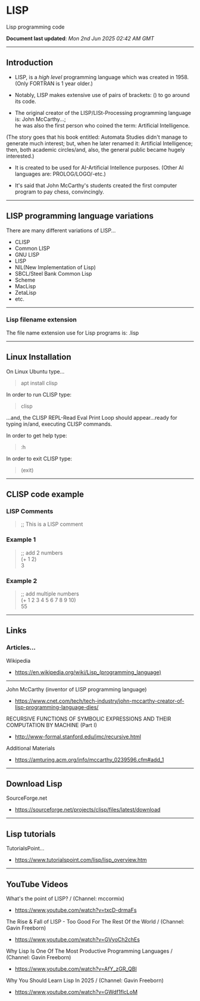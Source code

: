 # LISP 
Lisp programming code  

**Document last updated**: *Mon 2nd Jun 2025 02:42 AM GMT*  

-----

## Introduction

- LISP, is a *high level* programming language which was created in 1958. (Only FORTRAN is 1 year older.)   

- Notably, LISP makes extensive use of pairs of brackets: () to go around its code.   

- The original creator of the LISP/LISt-Processing programming language is: John McCarthy...;   
he was also the first person who coined the term: Artificial Intelligence.   

(The story goes that his book entitled: Automata Studies didn't manage to generate much interest; but, when he later renamed it: Artificial Intelligence; then, both academic circles/and, also, the general public became hugely interested.)  

- It is created to be used for AI-Artificial Intellence purposes.  (Other AI languages are: PROLOG/LOGO/-etc.)    

- It's said that John McCarthy's students created the first computer program to pay chess, convincingly.  

-----

## LISP programming language variations

There are many different variations of LISP...

- CLISP  
- Common LISP   
- GNU LISP  
- LISP  
- NIL(New Implementation of Lisp)  
- SBCL/Steel Bank Common Lisp  
- Scheme  
- MacLisp  
- ZetaLisp  
- etc.  

-----

### Lisp filename extension

The file name extension use for Lisp programs is: .lisp

-----

## Linux Installation  

On Linux Ubuntu type...  

> apt install clisp    

In order to run CLISP type:  

> clisp  

...and, the CLISP REPL-Read Eval Print Loop should appear...ready for typing in/and, executing CLISP commands.  

In order to get help type:  

> :h

In order to exit CLISP type:   

> (exit)  

-----


## CLISP code example  

### LISP Comments

> ;; This is a LISP comment  

### Example 1  

> ;; add 2 numbers  
> (+ 1 2)  
> 3

### Example 2  

> ;; add multiple numbers  
> (+ 1 2 3 4 5 6 7 8 9 10)  
> 55  

-----

## Links

### Articles...

Wikipedia  
- https://en.wikipedia.org/wiki/Lisp_(programming_language)  

-----  

John McCarthy (inventor of LISP programming language)  
- https://www.cnet.com/tech/tech-industry/john-mccarthy-creator-of-lisp-programming-language-dies/  

RECURSIVE FUNCTIONS OF SYMBOLIC EXPRESSIONS AND THEIR COMPUTATION BY MACHINE (Part I)  
- http://www-formal.stanford.edu/jmc/recursive.html  

Additional Materials  
- https://amturing.acm.org/info/mccarthy_0239596.cfm#add_1  
 
-----  

## Download Lisp

SourceForge.net  
- https://sourceforge.net/projects/clisp/files/latest/download  

-----

## Lisp tutorials

TutorialsPoint...  
- https://www.tutorialspoint.com/lisp/lisp_overview.htm  

-----

## YouTube Videos  

What's the point of LISP? / (Channel: mccormix)  
- https://www.youtube.com/watch?v=txcD-drmaFs

The Rise & Fall of LISP - Too Good For The Rest Of the World / (Channel: Gavin Freeborn)  
- https://www.youtube.com/watch?v=GVyoCh2chEs  

Why Lisp Is One Of The Most Productive Programming Languages / (Channel: Gavin Freeborn)  
- https://www.youtube.com/watch?v=AfY_zGR_QBI  

Why You Should Learn Lisp In 2025 / (Channel: Gavin Freeborn)  
- https://www.youtube.com/watch?v=GWdf1flcLoM  

   
  
